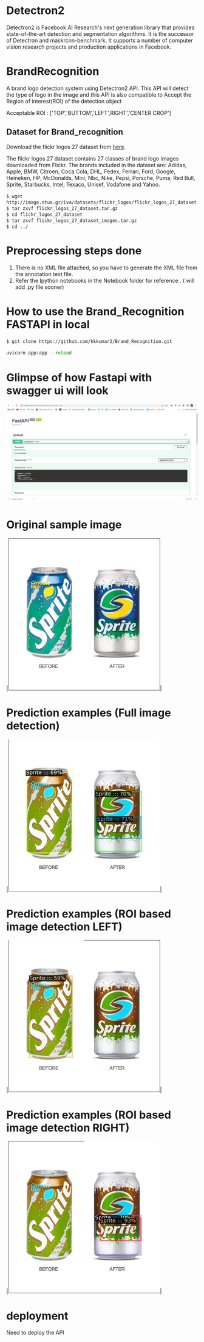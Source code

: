 # Detectron2

Detectron2 is Facebook AI Research's next generation library that provides state-of-the-art detection and segmentation algorithms. It is the successor of Detectron and maskrcnn-benchmark. It supports a number of computer vision research projects and production applications in Facebook.


# BrandRecognition

A brand logo detection system using Detectron2 API. This API will detect the type of logo in the image and this API is also compatible to Accept the Region of interest(ROI) of the detection object 

Acceptable ROI :  ['TOP','BUTTOM','LEFT',RIGHT','CENTER CROP']

## Dataset for Brand_recognition

 Download the flickr logos 27 dataset from [here](http://image.ntua.gr/iva/datasets/flickr_logos/).

   The flickr logos 27 dataset contains 27 classes of brand logo images downloaded from Flickr. The brands included in the dataset are: Adidas, Apple, BMW, Citroen, Coca Cola, DHL, Fedex, Ferrari, Ford, Google, Heineken, HP, McDonalds, Mini, Nbc, Nike, Pepsi, Porsche, Puma, Red Bull, Sprite, Starbucks, Intel, Texaco, Unisef, Vodafone and Yahoo.

   ```shell
   $ wget http://image.ntua.gr/iva/datasets/flickr_logos/flickr_logos_27_dataset.tar.gz
   $ tar zxvf flickr_logos_27_dataset.tar.gz
   $ cd flickr_logos_27_dataset
   $ tar zxvf flickr_logos_27_dataset_images.tar.gz
   $ cd ../
   ```

# Preprocessing steps done

1) There is no XML file attached, so you have to generate the XML file from the annotation text file.
2) Refer the Ipython notebooks in the Notebook folder for reference . ( will add .py file sooner)

# How to use the Brand_Recognition FASTAPI in local

   ```bash
   $ git clone https://github.com/kkkumar2/Brand_Recognition.git
   ```
   ```python
   uvicorn app:app --reload
   ``` 
# Glimpse of how Fastapi with swagger ui will look

![example1](detections\api.PNG)

# Original sample image

|![example1](detections\input.jpg)|

# Prediction examples (Full image detection)

|![example1](detections\full_prediction.jpg)|

# Prediction examples (ROI based image detection LEFT)

|![example1](detections\left_prediction.jpg)|

# Prediction examples (ROI based image detection RIGHT)

|![example1](detections\right_prediction.jpg)|

# deployment

Need to deploy the API